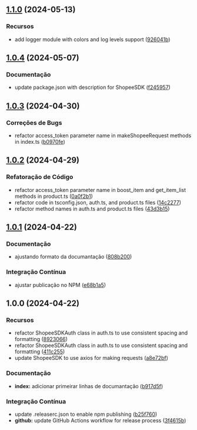 ## [1.1.0](https://github.com/Avantpro/Avantpro-ShopeeSDK/compare/v1.0.4...v1.1.0) (2024-05-13)


### Recursos

* add logger module with colors and log levels support ([926041b](https://github.com/Avantpro/Avantpro-ShopeeSDK/commit/926041b9a66620cc6bbc9f2ae635097d7ea11bbe))

## [1.0.4](https://github.com/Avantpro/Avantpro-ShopeeSDK/compare/v1.0.3...v1.0.4) (2024-05-07)


### Documentação

* update package.json with description for ShopeeSDK ([f245957](https://github.com/Avantpro/Avantpro-ShopeeSDK/commit/f2459577d398c60455cd3285de240e5f09624268))

## [1.0.3](https://github.com/Avantpro/Avantpro-ShopeeSDK/compare/v1.0.2...v1.0.3) (2024-04-30)


### Correções de Bugs

* refactor access_token parameter name in makeShopeeRequest methods in index.ts ([b0970fe](https://github.com/Avantpro/Avantpro-ShopeeSDK/commit/b0970fe2e49f2d3da4ab726f0b83ce19ea2c853f))

## [1.0.2](https://github.com/Avantpro/Avantpro-ShopeeSDK/compare/v1.0.1...v1.0.2) (2024-04-29)


### Refatoração de Código

* refactor access_token parameter name in boost_item and get_item_list methods in product.ts ([0a0f2b1](https://github.com/Avantpro/Avantpro-ShopeeSDK/commit/0a0f2b1fcdf4abf2aacc79dc3e8a3f378a08d4eb))
* refactor code in tsconfig.json, auth.ts, and product.ts files ([14c2277](https://github.com/Avantpro/Avantpro-ShopeeSDK/commit/14c2277f6fe713c16eb62016c7cc70c2846668c4))
* refactor method names in auth.ts and product.ts files ([43d3b15](https://github.com/Avantpro/Avantpro-ShopeeSDK/commit/43d3b151ec3a166ff0554d2ca459566571a9295a))

## [1.0.1](https://github.com/Avantpro/Avantpro-ShopeeSDK/compare/v1.0.0...v1.0.1) (2024-04-22)


### Documentação

* ajustando formato da documantação ([808b200](https://github.com/Avantpro/Avantpro-ShopeeSDK/commit/808b200c37aa020c113fcd660f928fffe54a33b7))


### Integração Contínua

* ajustar publicação no NPM ([e68b1a5](https://github.com/Avantpro/Avantpro-ShopeeSDK/commit/e68b1a5cff0b710f2b9c3db4642f5384b761047a))

## 1.0.0 (2024-04-22)


### Recursos

* refactor ShopeeSDKAuth class in auth.ts to use consistent spacing and formatting ([8923066](https://github.com/Avantpro/Avantpro-ShopeeSDK/commit/892306613eaaf1c06a9e862d3d8eef21c3136815))
* refactor ShopeeSDKAuth class in auth.ts to use consistent spacing and formatting ([411c255](https://github.com/Avantpro/Avantpro-ShopeeSDK/commit/411c255084a7e561705133bbce8b5895f417b139))
* update ShopeeSDK to use axios for making requests ([a8e72bf](https://github.com/Avantpro/Avantpro-ShopeeSDK/commit/a8e72bf3847bb0a9861ba39d1a1cddd732698ae2))


### Documentação

* **index:** adicionar primeirar linhas de documantação ([b917d5f](https://github.com/Avantpro/Avantpro-ShopeeSDK/commit/b917d5fc792036604ef441d689be9ddc15cae5d3))


### Integração Contínua

* update .releaserc.json to enable npm publishing ([b25f760](https://github.com/Avantpro/Avantpro-ShopeeSDK/commit/b25f760a204fe5826b5110c217e50f898da17206))
* **github:** update GitHub Actions workflow for release process ([3f4615b](https://github.com/Avantpro/Avantpro-ShopeeSDK/commit/3f4615b9302dc6b25dfd13a7438360412a624fe2))
